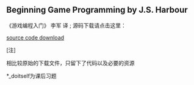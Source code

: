 ## Beginning Game Programming by J.S. Harbour

《游戏编程入门》 李军 译 ; 源码下载请点击这里：

[source code download](http://jharbour.com/book%20resources/BGP4E_resources.zip)

[注]

相比较原始的下载文件，只留下了代码以及必要的资源

*_doitself为课后习题



